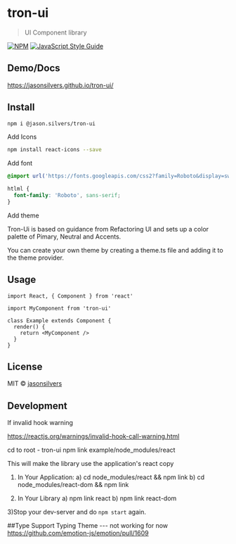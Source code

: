 # tron-ui

> UI Component library

[![NPM](https://img.shields.io/npm/v/tron-ui.svg)](https://www.npmjs.com/package/@jason.silvers/tron-ui) [![JavaScript Style Guide](https://img.shields.io/badge/code_style-standard-brightgreen.svg)](https://standardjs.com)

## Demo/Docs
https://jasonsilvers.github.io/tron-ui/

## Install

```bash
npm i @jason.silvers/tron-ui
```

Add Icons
```bash
npm install react-icons --save
```

Add font
```css
@import url('https://fonts.googleapis.com/css2?family=Roboto&display=swap');

htlml {
  font-family: 'Roboto', sans-serif;
}
```

Add theme

Tron-Ui is based on guidance from Refactoring UI and sets up a color palette
of Pimary, Neutral and Accents. 

You can create your own theme by creating a theme.ts file and adding it to the theme provider. 


## Usage

```tsx
import React, { Component } from 'react'

import MyComponent from 'tron-ui'

class Example extends Component {
  render() {
    return <MyComponent />
  }
}
```

## License

MIT © [jasonsilvers](https://github.com/jasonsilvers)

## Development

If invalid hook warning 

https://reactjs.org/warnings/invalid-hook-call-warning.html

cd to root - tron-ui
npm link example/node_modules/react

This will make the library use the application's react copy


1. In Your Application:
a) cd node_modules/react && npm link
b) cd node_modules/react-dom && npm link

2. In Your Library
a) npm link react
b) npm link react-dom

3)Stop your dev-server and do `npm start` again.


##Type Support
Typing Theme --- not working for now
https://github.com/emotion-js/emotion/pull/1609
